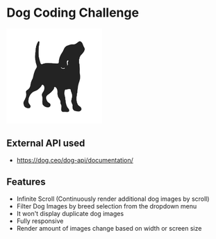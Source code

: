 # Dog Coding Challenge

<img src="public/logo512.png" width="220px" />

## External API used
- https://dog.ceo/dog-api/documentation/

## Features
- Infinite Scroll (Continuously render additional dog images by scroll)
- Filter Dog Images by breed selection from the dropdown menu
- It won't display duplicate dog images
- Fully responsive
- Render amount of images change based on width or screen size
